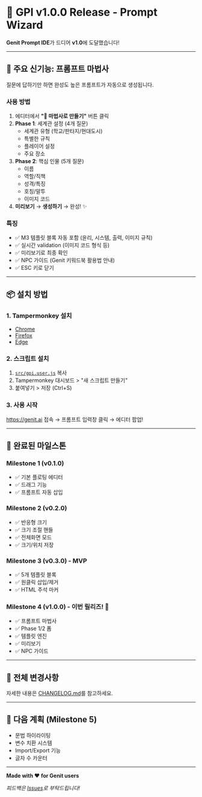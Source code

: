 # 🎉 GPI v1.0.0 Release - Prompt Wizard

**Genit Prompt IDE**가 드디어 **v1.0**에 도달했습니다!

---

## 🧙 주요 신기능: 프롬프트 마법사

질문에 답하기만 하면 완성도 높은 프롬프트가 자동으로 생성됩니다.

### 사용 방법
1. 에디터에서 **"🧙 마법사로 만들기"** 버튼 클릭
2. **Phase 1**: 세계관 설정 (4개 질문)
   - 세계관 유형 (학교/판타지/현대도시)
   - 특별한 규칙
   - 플레이어 설정
   - 주요 장소
3. **Phase 2**: 핵심 인물 (5개 질문)
   - 이름
   - 역할/직책
   - 성격/특징
   - 호칭/말투
   - 이미지 코드
4. **미리보기** → **생성하기** → 완성! ✨

### 특징
- ✅ M3 템플릿 블록 자동 포함 (윤리, 시스템, 출력, 이미지 규칙)
- ✅ 실시간 validation (이미지 코드 형식 등)
- ✅ 미리보기로 최종 확인
- ✅ NPC 가이드 (Genit 키워드북 활용법 안내)
- ✅ ESC 키로 닫기

---

## 📦 설치 방법

### 1. Tampermonkey 설치
- [Chrome](https://chrome.google.com/webstore/detail/tampermonkey/dhdgffkkebhmkfjojejmpbldmpobfkfo)
- [Firefox](https://addons.mozilla.org/firefox/addon/tampermonkey/)
- [Edge](https://microsoftedge.microsoft.com/addons/detail/tampermonkey/iikmkjmpaadaobahmlepeloendndfphd)

### 2. 스크립트 설치
1. [`src/gpi.user.js`](https://github.com/devforai-creator/genit-prompt-ide/blob/main/src/gpi.user.js) 복사
2. Tampermonkey 대시보드 > "새 스크립트 만들기"
3. 붙여넣기 > 저장 (Ctrl+S)

### 3. 사용 시작
https://genit.ai 접속 → 프롬프트 입력창 클릭 → 에디터 팝업!

---

## 🎯 완료된 마일스톤

### Milestone 1 (v0.1.0)
- ✅ 기본 플로팅 에디터
- ✅ 드래그 기능
- ✅ 프롬프트 자동 삽입

### Milestone 2 (v0.2.0)
- ✅ 반응형 크기
- ✅ 크기 조절 핸들
- ✅ 전체화면 모드
- ✅ 크기/위치 저장

### Milestone 3 (v0.3.0) - MVP
- ✅ 5개 템플릿 블록
- ✅ 원클릭 삽입/제거
- ✅ HTML 주석 마커

### Milestone 4 (v1.0.0) - 이번 릴리즈! 🎉
- ✅ 프롬프트 마법사
- ✅ Phase 1/2 폼
- ✅ 템플릿 엔진
- ✅ 미리보기
- ✅ NPC 가이드

---

## 📝 전체 변경사항

자세한 내용은 [CHANGELOG.md](https://github.com/devforai-creator/genit-prompt-ide/blob/main/CHANGELOG.md)를 참고하세요.

---

## 🔮 다음 계획 (Milestone 5)

- 문법 하이라이팅
- 변수 치환 시스템
- Import/Export 기능
- 글자 수 카운터

---

**Made with ❤️ for Genit users**

*피드백은 [Issues](https://github.com/devforai-creator/genit-prompt-ide/issues)로 부탁드립니다!*
